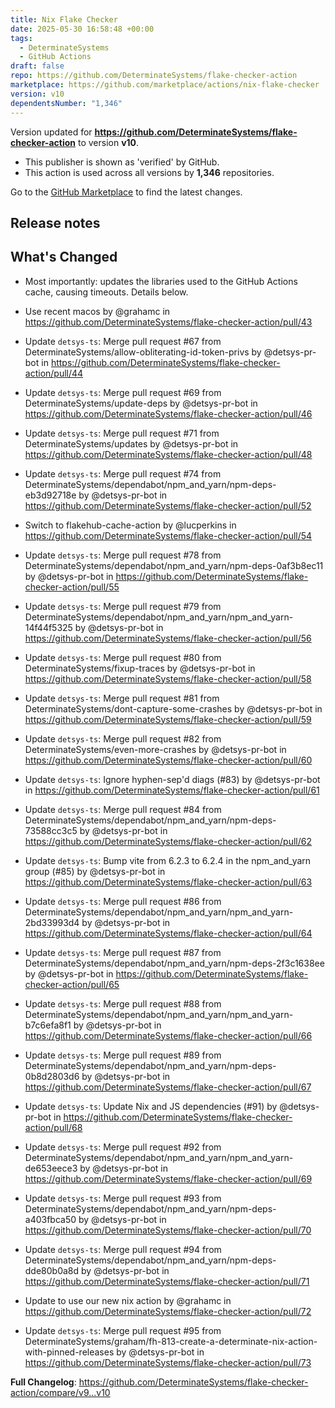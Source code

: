 ```yaml
---
title: Nix Flake Checker
date: 2025-05-30 16:58:48 +00:00
tags:
  - DeterminateSystems
  - GitHub Actions
draft: false
repo: https://github.com/DeterminateSystems/flake-checker-action
marketplace: https://github.com/marketplace/actions/nix-flake-checker
version: v10
dependentsNumber: "1,346"
---
```



Version updated for **https://github.com/DeterminateSystems/flake-checker-action** to version **v10**.
- This publisher is shown as 'verified' by GitHub.
- This action is used across all versions by **1,346** repositories.

Go to the [GitHub Marketplace](https://github.com/marketplace/actions/nix-flake-checker) to find the latest changes.

## Release notes

## What's Changed

* Most importantly: updates the libraries used to the GitHub Actions cache, causing timeouts. Details below.

* Use recent macos by @grahamc in https://github.com/DeterminateSystems/flake-checker-action/pull/43
* Update `detsys-ts`: Merge pull request #67 from DeterminateSystems/allow-obliterating-id-token-privs by @detsys-pr-bot in https://github.com/DeterminateSystems/flake-checker-action/pull/44
* Update `detsys-ts`: Merge pull request #69 from DeterminateSystems/update-deps by @detsys-pr-bot in https://github.com/DeterminateSystems/flake-checker-action/pull/46
* Update `detsys-ts`: Merge pull request #71 from DeterminateSystems/updates by @detsys-pr-bot in https://github.com/DeterminateSystems/flake-checker-action/pull/48
* Update `detsys-ts`: Merge pull request #74 from DeterminateSystems/dependabot/npm_and_yarn/npm-deps-eb3d92718e by @detsys-pr-bot in https://github.com/DeterminateSystems/flake-checker-action/pull/52
* Switch to flakehub-cache-action by @lucperkins in https://github.com/DeterminateSystems/flake-checker-action/pull/54
* Update `detsys-ts`: Merge pull request #78 from DeterminateSystems/dependabot/npm_and_yarn/npm-deps-0af3b8ec11 by @detsys-pr-bot in https://github.com/DeterminateSystems/flake-checker-action/pull/55
* Update `detsys-ts`: Merge pull request #79 from DeterminateSystems/dependabot/npm_and_yarn/npm_and_yarn-14f44f5325 by @detsys-pr-bot in https://github.com/DeterminateSystems/flake-checker-action/pull/56
* Update `detsys-ts`: Merge pull request #80 from DeterminateSystems/fixup-traces by @detsys-pr-bot in https://github.com/DeterminateSystems/flake-checker-action/pull/58
* Update `detsys-ts`: Merge pull request #81 from DeterminateSystems/dont-capture-some-crashes by @detsys-pr-bot in https://github.com/DeterminateSystems/flake-checker-action/pull/59
* Update `detsys-ts`: Merge pull request #82 from DeterminateSystems/even-more-crashes by @detsys-pr-bot in https://github.com/DeterminateSystems/flake-checker-action/pull/60
* Update `detsys-ts`: Ignore hyphen-sep'd diags (#83) by @detsys-pr-bot in https://github.com/DeterminateSystems/flake-checker-action/pull/61
* Update `detsys-ts`: Merge pull request #84 from DeterminateSystems/dependabot/npm_and_yarn/npm-deps-73588cc3c5 by @detsys-pr-bot in https://github.com/DeterminateSystems/flake-checker-action/pull/62
* Update `detsys-ts`: Bump vite from 6.2.3 to 6.2.4 in the npm_and_yarn group (#85) by @detsys-pr-bot in https://github.com/DeterminateSystems/flake-checker-action/pull/63
* Update `detsys-ts`: Merge pull request #86 from DeterminateSystems/dependabot/npm_and_yarn/npm_and_yarn-2bd33993d4 by @detsys-pr-bot in https://github.com/DeterminateSystems/flake-checker-action/pull/64
* Update `detsys-ts`: Merge pull request #87 from DeterminateSystems/dependabot/npm_and_yarn/npm-deps-2f3c1638ee by @detsys-pr-bot in https://github.com/DeterminateSystems/flake-checker-action/pull/65
* Update `detsys-ts`: Merge pull request #88 from DeterminateSystems/dependabot/npm_and_yarn/npm_and_yarn-b7c6efa8f1 by @detsys-pr-bot in https://github.com/DeterminateSystems/flake-checker-action/pull/66
* Update `detsys-ts`: Merge pull request #89 from DeterminateSystems/dependabot/npm_and_yarn/npm-deps-0b8d2803d6 by @detsys-pr-bot in https://github.com/DeterminateSystems/flake-checker-action/pull/67
* Update `detsys-ts`: Update Nix and JS dependencies (#91) by @detsys-pr-bot in https://github.com/DeterminateSystems/flake-checker-action/pull/68
* Update `detsys-ts`: Merge pull request #92 from DeterminateSystems/dependabot/npm_and_yarn/npm_and_yarn-de653eece3 by @detsys-pr-bot in https://github.com/DeterminateSystems/flake-checker-action/pull/69
* Update `detsys-ts`: Merge pull request #93 from DeterminateSystems/dependabot/npm_and_yarn/npm-deps-a403fbca50 by @detsys-pr-bot in https://github.com/DeterminateSystems/flake-checker-action/pull/70
* Update `detsys-ts`: Merge pull request #94 from DeterminateSystems/dependabot/npm_and_yarn/npm-deps-dde80b0a8d by @detsys-pr-bot in https://github.com/DeterminateSystems/flake-checker-action/pull/71
* Update to use our new nix action by @grahamc in https://github.com/DeterminateSystems/flake-checker-action/pull/72
* Update `detsys-ts`: Merge pull request #95 from DeterminateSystems/graham/fh-813-create-a-determinate-nix-action-with-pinned-releases by @detsys-pr-bot in https://github.com/DeterminateSystems/flake-checker-action/pull/73


**Full Changelog**: https://github.com/DeterminateSystems/flake-checker-action/compare/v9...v10
